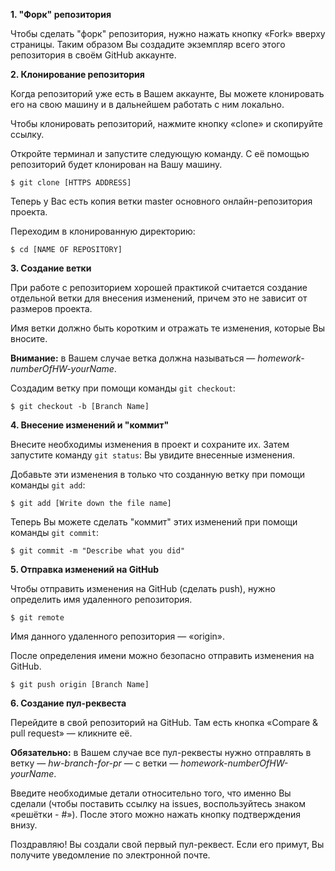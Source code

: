    **1. "Форк" репозитория**

Чтобы сделать "форк" репозитория, нужно нажать кнопку «Fork» вверху страницы. Таким образом Вы создадите экземпляр всего этого репозитория в своём GitHub аккаунте.

   **2. Клонирование репозитория**

Когда репозиторий уже есть в Вашем аккаунте, Вы можете клонировать его на свою машину и в дальнейшем работать с ним локально.

Чтобы клонировать репозиторий, нажмите кнопку «clone» и скопируйте ссылку.

Откройте терминал и запустите следующую команду. С её помощью репозиторий будет клонирован на Вашу машину.

`$ git clone [HTTPS ADDRESS]`

Теперь у Вас есть копия ветки master основного онлайн-репозитория проекта.

Переходим в клонированную директорию:

`$ cd [NAME OF REPOSITORY]`

   **3. Создание ветки**
   
При работе с репозиторием хорошей практикой считается создание отдельной ветки для внесения изменений, причем это не зависит от размеров проекта.

Имя ветки должно быть коротким и отражать те изменения, которые Вы вносите.

**Внимание:** в Вашем случае ветка должна называться — _homework-numberOfHW-yourName_.

Создадим ветку при помощи команды `git checkout`:

`$ git checkout -b [Branch Name]`

   **4. Внесение изменений и "коммит"**
   
Внесите необходимы изменения в проект и сохраните их. Затем запустите команду `git status`: Вы увидите внесенные изменения.

Добавьте эти изменения в только что созданную ветку при помощи команды `git add`:

`$ git add [Write down the file name]`

Теперь Вы можете сделать "коммит" этих изменений при помощи команды `git commit`:

`$ git commit -m "Describe what you did"`

   **5. Отправка изменений на GitHub**
   
Чтобы отправить изменения на GitHub (сделать push), нужно определить имя удаленного репозитория.

`$ git remote`

Имя данного удаленного репозитория — «origin».

После определения имени можно безопасно отправить изменения на GitHub.

`$ git push origin [Branch Name]`

   **6. Создание пул-реквеста**
   
Перейдите в свой репозиторий на GitHub. Там есть кнопка «Compare & pull request» — кликните её.

**Обязательно:** в Вашем случае все пул-реквесты нужно отправлять в ветку — _hw-branch-for-pr_ — с ветки — _homework-numberOfHW-yourName_.

Введите необходимые детали относительно того, что именно Вы сделали (чтобы поставить ссылку на issues, воспользуйтесь знаком «решётки - #»). После этого можно нажать кнопку подтверждения внизу.

Поздравляю! Вы создали свой первый пул-реквест. Если его примут, Вы получите уведомление по электронной почте.
